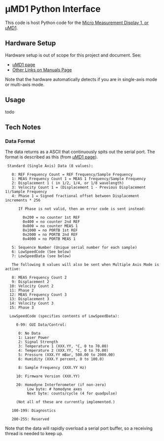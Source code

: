 # µMD1 Python Interface

This code is host Python code for the [Micro Measurement Display 1, or µMD1](http://www.repairfaq.org/sam/uMD1/).


## Hardware Setup

Hardware setup is out of scope for this project and document. See:

* [µMD1 page](http://www.repairfaq.org/sam/uMD1/)
* [Other Links on Manuals Page](https://www.repairfaq.org/sam/manuals/)

Note that the hardware automatically detects if you are in single-axis mode or multi-axis mode.

## Usage

todo

## Tech Notes


### Data Format

The data returns as a ASCII that continuously spits out the serial port. The format is described as this (from [µMD1 page](http://www.repairfaq.org/sam/uMD1/)).


	 Standard (Single Axis) Data (8 values):
	
	   0: REF Frequency Count = REF frequency/Sample Frequency
	   1: MEAS Frequency Count 1 = MEAS 1 frequency/Sample Frequency
	   2: Displacement 1 ( in 1/2, 1/4, or 1/8 wavelength)
	   3: Velocity Count 1 = (Displacement 1 - Previous Displacement 1)/Sample Frequency
	   4: Phase 1 = Signed fractional offset between Displacement increments * 256
	
	      If Phase is not valid, then an error code is sent instead:
	
	        0x200 = no counter 1st REF
	        0x400 = no counter 2nd REF
	        0x800 = no counter MEAS 1
	        0x1000 = no PORTB 1st REF
	        0x2000 = no PORTB 2nd REF
	        0x4000 = no PORTB MEAS 1
	
	   5: Sequence Number (Unique serial number for each sample)
	   6: LowSpeedCode (See below)
	   7: LowSpeedData (see below)
	 
	   The following 8 values will also be sent when Multiple Axis Mode is active:
	
	   8: MEAS Frequency Count 2
	   9: Displacement 2
	  10: Velocity Count 2
	  11: Phase 2
	  12: MEAS Frequency Count 3
	  13: Displacement 3
	  14: Velocity Count 3
	  15: Phase 3
	
	  LowSpeedCode (specifies contents of LowSpeedData):
	
	     0-99: GUI Data/Control:
	
	      0: No Data
	      1: Laser Power
	      2: Signal Strength
	      3: Temperature 1 (XXX.YY, °C, 0 to 70.00)
	      4: Temperature 2 (XXX.YY, °C, 0 to 70.00)
	      5: Pressure (XXX.YY mBar, 500.00 to 2000.00)
	      6: Humidity (XXX.Y percent, 0 to 100.0)
	
	      8: Sample Frequency (XXX.YY Hz)
	
	     10: Firmware Version (XXX.YY)
	
	     20: Homodyne Interferometer (if non-zero)
	          Low byte: # homodyne axes
	          Next byte: counts/cycle (4 for quadpulse)
	
	     (Not all of these are currently implemented.)
	
	   100-199: Diagnostics
	
	   200-255: Reserved

Note that the data will rapidly overload a serial port buffer, so a receiving thread is needed to keep up.